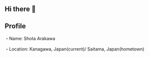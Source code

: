 ## Hi there 👋
## Profile
・Name: Shota Arakawa

・Location: Kanagawa, Japan(current)/ Saitama, Japan(hometown)


